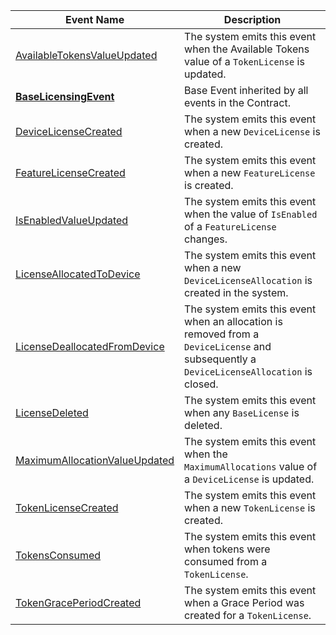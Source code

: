 |Event Name|Description|
|--|--|
|[AvailableTokensValueUpdated](../src/Bct.Common.Licensing.Contract/Events/AvailableTokensValueUpdated.cs)|The system emits this event when the Available Tokens value of a ``TokenLicense`` is updated.|
|[**BaseLicensingEvent**](../src/Bct.Common.Licensing.Contract/Events/BaseLicensingEvent.cs)|Base Event inherited by all events in the Contract.|
|[DeviceLicenseCreated](../src/Bct.Common.Licensing.Contract/Events/DeviceLicenseCreated.cs)|The system emits this event when a new ``DeviceLicense`` is created.|
|[FeatureLicenseCreated](../src/Bct.Common.Licensing.Contract/Events/FeatureLicenseCreated.cs)|The system emits this event when a new ``FeatureLicense`` is created.|
|[IsEnabledValueUpdated](../src/Bct.Common.Licensing.Contract/Events/IsEnabledValueUpdated.cs)|The system emits this event when the value of ``IsEnabled`` of a ``FeatureLicense`` changes.|
|[LicenseAllocatedToDevice](../src/Bct.Common.Licensing.Contract/Events/LicenseAllocatedToDevice.cs)|The system emits this event when a new ``DeviceLicenseAllocation`` is created in the system.|
|[LicenseDeallocatedFromDevice](../src/Bct.Common.Licensing.Contract/Events/LicenseDeallocatedFromDevice.cs)|The system emits this event when an allocation is removed from a ``DeviceLicense`` and subsequently a ``DeviceLicenseAllocation`` is closed.|
|[LicenseDeleted](../src/Bct.Common.Licensing.Contract/Events/LicenseDeleted.cs)|The system emits this event when any ``BaseLicense`` is deleted.|
|[MaximumAllocationValueUpdated](../src/Bct.Common.Licensing.Contract/Events/MaximumAllocationValueUpdated.cs)|The system emits this event when the ``MaximumAllocations`` value of a ``DeviceLicense`` is updated.|
|[TokenLicenseCreated](../src/Bct.Common.Licensing.Contract/Events/TokenLicenseCreated.cs)|The system emits this event when a new ``TokenLicense`` is created.|
|[TokensConsumed](../src/Bct.Common.Licensing.Contract/Events/TokensConsumed.cs)|The system emits this event when tokens were consumed from a ``TokenLicense``.|
|[TokenGracePeriodCreated](../src/Bct.Common.Licensing.Contract/Events/TokenGracePeriodCreated.cs)|The system emits this event when a Grace Period was created for a ``TokenLicense``.|